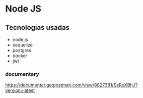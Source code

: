# Node JS

## Tecnologias usadas
- node.js
- sequelize
- postgres
- docker
- jwt

### documentary

https://documenter.getpostman.com/view/8827381/SzRuXBhJ?version=latest
